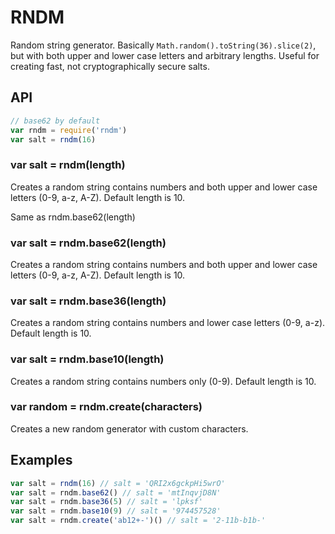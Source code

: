 
# RNDM

Random string generator.
Basically `Math.random().toString(36).slice(2)`,
but with both upper and lower case letters and arbitrary lengths.
Useful for creating fast, not cryptographically secure salts.

## API

```js
// base62 by default
var rndm = require('rndm')
var salt = rndm(16)
```

### var salt = rndm(length)

Creates a random string contains numbers and both upper and lower case letters (0-9, a-z, A-Z). Default length is 10.

Same as rndm.base62(length)

### var salt = rndm.base62(length)

Creates a random string contains numbers and both upper and lower case letters (0-9, a-z, A-Z). Default length is 10.

### var salt = rndm.base36(length)

Creates a random string contains numbers and lower case letters (0-9, a-z). Default length is 10.

### var salt = rndm.base10(length)

Creates a random string contains numbers only (0-9). Default length is 10.

### var random = rndm.create(characters)

Creates a new random generator with custom characters.

## Examples

```js
var salt = rndm(16) // salt = 'QRI2x6gckpHi5wrO'
var salt = rndm.base62() // salt = 'mtInqvjD8N'
var salt = rndm.base36(5) // salt = 'lpksf'
var salt = rndm.base10(9) // salt = '974457528'
var salt = rndm.create('ab12+-')() // salt = '2-11b-b1b-'
```